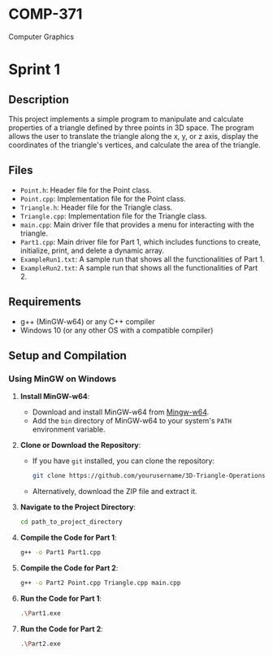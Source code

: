 # COMP-371
Computer Graphics 
# Sprint 1

## Description

This project implements a simple program to manipulate and calculate properties of a triangle defined by three points in 3D space. The program allows the user to translate the triangle along the x, y, or z axis, display the coordinates of the triangle's vertices, and calculate the area of the triangle.

## Files

- `Point.h`: Header file for the Point class.
- `Point.cpp`: Implementation file for the Point class.
- `Triangle.h`: Header file for the Triangle class.
- `Triangle.cpp`: Implementation file for the Triangle class.
- `main.cpp`: Main driver file that provides a menu for interacting with the triangle.
- `Part1.cpp`: Main driver file for Part 1, which includes functions to create, initialize, print, and delete a dynamic array.
- `ExampleRun1.txt`: A sample run that shows all the functionalities of Part 1.
- `ExampleRun2.txt`: A sample run that shows all the functionalities of Part 2.

## Requirements

- g++ (MinGW-w64) or any C++ compiler
- Windows 10 (or any other OS with a compatible compiler)

## Setup and Compilation

### Using MinGW on Windows

1. **Install MinGW-w64**:
   - Download and install MinGW-w64 from [Mingw-w64](https://www.mingw-w64.org/).
   - Add the `bin` directory of MinGW-w64 to your system's `PATH` environment variable.

2. **Clone or Download the Repository**:
   - If you have `git` installed, you can clone the repository:
     ```sh
     git clone https://github.com/yourusername/3D-Triangle-Operations.git
     ```
   - Alternatively, download the ZIP file and extract it.

3. **Navigate to the Project Directory**:
   ```sh
   cd path_to_project_directory

4. **Compile the Code for Part 1**:
   ```sh
   g++ -o Part1 Part1.cpp

6. **Compile the Code for Part 2**:
   ```sh
   g++ -o Part2 Point.cpp Triangle.cpp main.cpp

8. **Run the Code for Part 1**:
   ```sh
   .\Part1.exe

9. **Run the Code for Part 2**:
   ```sh
   .\Part2.exe
